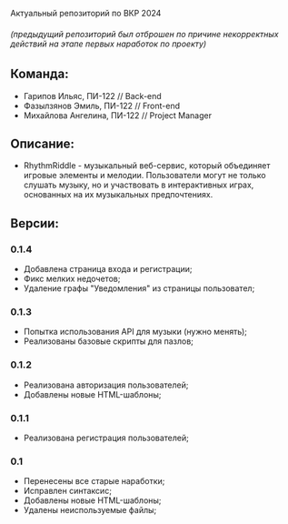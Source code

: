 Актуальный репозиторий по ВКР 2024
###### (предыдущий репозиторий был отброшен по причине некорректных действий на этапе первых наработок по проекту)

## Команда:

 - Гарипов Ильяс, ПИ-122 // Back-end
 - Фазылзянов Эмиль, ПИ-122 // Front-end
 - Михайлова Ангелина, ПИ-122 // Project Manager

## Описание:
 - RhythmRiddle - музыкальный веб-сервис, который объединяет игровые элементы и мелодии. Пользователи могут не только слушать музыку, но и участвовать в интерактивных играх, основанных на их музыкальных предпочтениях.

## Версии:
### 0.1.4
   - Добавлена страница входа и регистрации;
   - Фикс мелких недочетов;
   - Удаление графы "Уведомления" из страницы пользовател;
     
### 0.1.3
   - Попытка использования API для музыки (нужно менять);
   - Реализованы базовые скрипты для пазлов;

### 0.1.2
   - Реализована авторизация пользователей;
   - Добавлены новые HTML-шаблоны;

### 0.1.1
   - Реализована регистрация пользователей;

### 0.1
   - Перенесены все старые наработки;
   - Исправлен синтаксис;
   - Добавлены новые HTML-шаблоны;
   - Удалены неиспользуемые файлы;

